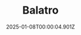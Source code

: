 ---
title: "Balatro"
id: 2379780
date: 2025-01-08T00:00:04.901Z
link: games/steam/recent/balatro
image: http://media.steampowered.com/steamcommunity/public/images/apps/2379780/b6018068070ab0e23561694c11f7950dd6f4c752.jpg
playtime_2weeks: 877
playtime_forever: 5215
playtime_windows_forever: 0
playtime_mac_forever: 136
playtime_linux_forever: 5078
playtime_deck_forever: 5078
---